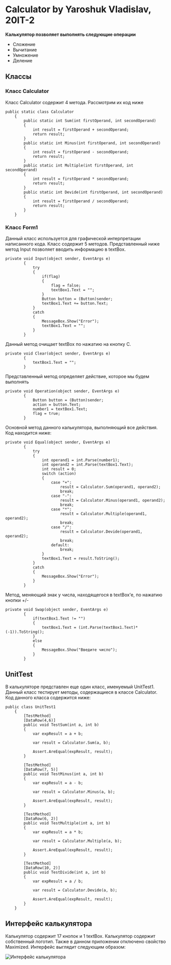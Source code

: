 # Calculator by Yaroshuk Vladislav, 20IT-2

**Калькулятор позволяет выполнять следующие операции**
- Сложение
- Вычитание
- Умножение
- Деление

## Классы

### Класс Calculator
Класс Calculator содержит 4 метода. Рассмотрим их код ниже
```
public static class Calculator
    {
        public static int Sum(int firstOperand, int secondOperand)
        {
            int result = firstOperand + secondOperand;
            return result;
        }
        public static int Minus(int firstOperand, int secondOperand)
        {
            int result = firstOperand - secondOperand;
            return result;
        }
        public static int Multiple(int firstOperand, int secondOperand)
        {
            int result = firstOperand * secondOperand;
            return result;
        }
        public static int Devide(int firstOperand, int secondOperand)
        {
            int result = firstOperand / secondOperand;
            return result;
        }
    }
```
### Класс Form1
Данный класс используется для графической интерпретации написанного кода. 
Класс содержит 5 методов. 
Представленный ниже метод Input позволяет вводить информацию в textBox.
```
private void Input(object sender, EventArgs e)
        {
            try
            {
                if(flag)
                {
                    flag = false;
                    textBox1.Text = "";
                }
                Button button = (Button)sender;
                textBox1.Text += button.Text;
            }
            catch
            {
                MessageBox.Show("Error");
                textBox1.Text = "";
            }
        }
```
Данный метод очищает textBox по нажатию на кнопку С.
```
private void Clear(object sender, EventArgs e)
        {
            textBox1.Text = "";
        }
```
Представленный метод определяет действие, которое мы будем выполнять
```
private void Operation(object sender, EventArgs e)
        {
            Button button = (Button)sender;
            action = button.Text;
            number1 = textBox1.Text;
            flag = true;
        }
```
Основной метод данного калькулятора, выполняющий все действия. Код находится ниже:
```
private void Equal(object sender, EventArgs e)
        {
            try
            {
                int operand1 = int.Parse(number1);
                int operand2 = int.Parse(textBox1.Text);
                int result = 0;
                switch (action)
                {
                    case "+":
                        result = Calculator.Sum(operand1, operand2);
                        break;
                    case "-":
                        result = Calculator.Minus(operand1, operand2);
                        break;
                    case "*":
                        result = Calculator.Multiple(operand1, operand2);
                        break;
                    case "/":
                        result = Calculator.Devide(operand1, operand2);
                        break;
                    default:
                        break;
                }
                textBox1.Text = result.ToString();
            }
            catch
            {
                MessageBox.Show("Error");
            }
        }
```
Метод, меняющий знак у числа, находящегося в textBox'e, по нажатию кнопки +/-
```
private void Swap(object sender, EventArgs e)
        {
            if(textBox1.Text != "")
            {
                textBox1.Text = (int.Parse(textBox1.Text)*(-1)).ToString();
            }
            else
            {
                MessageBox.Show("Введите число");
            }
        }
```

## UnitTest
В калькуляторе представлен еще один класс, именуемый UnitTest1. 
Данный класс тестирует методы, содержащиеся в классе Calculator.
Код данного класса содержится ниже:
```
public class UnitTest1
    {
        [TestMethod]
        [DataRow(4,6)]
        public void TestSum(int a, int b)
        {
            var expResult = a + b;

            var result = Calculator.Sum(a, b);

            Assert.AreEqual(expResult, result);
        }

        [TestMethod]
        [DataRow(7, 5)]
        public void TestMinus(int a, int b)
        {
            var expResult = a - b;

            var result = Calculator.Minus(a, b);

            Assert.AreEqual(expResult, result);
        }

        [TestMethod]
        [DataRow(6, 2)]
        public void TestMultiple(int a, int b)
        {
            var expResult = a * b;

            var result = Calculator.Multiple(a, b);

            Assert.AreEqual(expResult, result);
        }

        [TestMethod]
        [DataRow(10, 2)]
        public void TestDivide(int a, int b)
        {
            var expResult = a / b;

            var result = Calculator.Devide(a, b);

            Assert.AreEqual(expResult, result);
        }
    }
```
## Интерфейс калькулятора
Калькулятор содержит 17 кнопок и 1 textBox. Калькулятор содержит собственный логотип.
Также в данном приложении отключено свойство Maximized.
Интерфейс выглядит следующим образом:

![Интерфейс калькулятора](https://sun9-4.userapi.com/impg/d7xJ5iwOXrmZqcqtuQawdOVy0BHkXscD0hR3MA/KJ9fA7YYuAI.jpg?size=464x450&quality=96&sign=e613a6844f4ac98b009e29b8f9c822c0&type=album)

